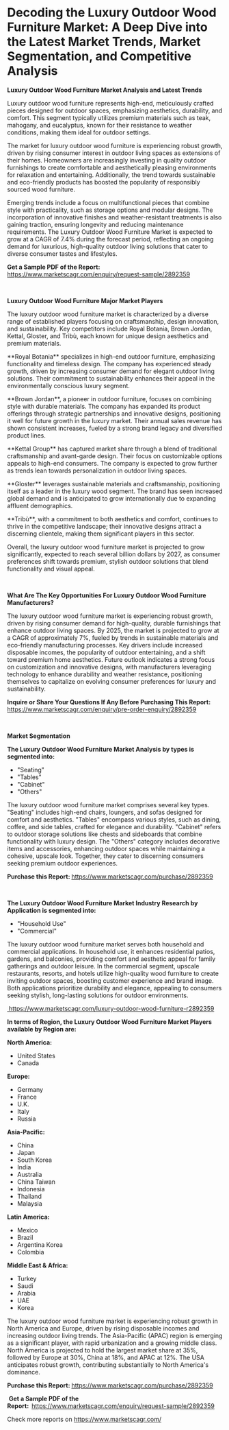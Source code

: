 <p><h1>Decoding the Luxury Outdoor Wood Furniture Market: A Deep Dive into the Latest Market Trends, Market Segmentation, and Competitive Analysis</h1></p><p><strong>Luxury Outdoor Wood Furniture Market Analysis and Latest Trends</strong></p>
<p><p>Luxury outdoor wood furniture represents high-end, meticulously crafted pieces designed for outdoor spaces, emphasizing aesthetics, durability, and comfort. This segment typically utilizes premium materials such as teak, mahogany, and eucalyptus, known for their resistance to weather conditions, making them ideal for outdoor settings.</p><p>The market for luxury outdoor wood furniture is experiencing robust growth, driven by rising consumer interest in outdoor living spaces as extensions of their homes. Homeowners are increasingly investing in quality outdoor furnishings to create comfortable and aesthetically pleasing environments for relaxation and entertaining. Additionally, the trend towards sustainable and eco-friendly products has boosted the popularity of responsibly sourced wood furniture.</p><p>Emerging trends include a focus on multifunctional pieces that combine style with practicality, such as storage options and modular designs. The incorporation of innovative finishes and weather-resistant treatments is also gaining traction, ensuring longevity and reducing maintenance requirements. The Luxury Outdoor Wood Furniture Market is expected to grow at a CAGR of 7.4% during the forecast period, reflecting an ongoing demand for luxurious, high-quality outdoor living solutions that cater to diverse consumer tastes and lifestyles.</p></p>
<p><strong>Get a Sample PDF of the Report:&nbsp;</strong> <a href="https://www.marketscagr.com/enquiry/request-sample/2892359?utm_campaign=3177&utm_medium=2&utm_source=Github&utm_content=ia&utm_term=15032025&utm_id=luxury-outdoor-wood-furniture">https://www.marketscagr.com/enquiry/request-sample/2892359</a></p>
<p>&nbsp;</p>
<p><strong>Luxury Outdoor Wood Furniture Major Market Players</strong></p>
<p><p>The luxury outdoor wood furniture market is characterized by a diverse range of established players focusing on craftsmanship, design innovation, and sustainability. Key competitors include Royal Botania, Brown Jordan, Kettal, Gloster, and Tribù, each known for unique design aesthetics and premium materials.</p><p>**Royal Botania** specializes in high-end outdoor furniture, emphasizing functionality and timeless design. The company has experienced steady growth, driven by increasing consumer demand for elegant outdoor living solutions. Their commitment to sustainability enhances their appeal in the environmentally conscious luxury segment.</p><p>**Brown Jordan**, a pioneer in outdoor furniture, focuses on combining style with durable materials. The company has expanded its product offerings through strategic partnerships and innovative designs, positioning it well for future growth in the luxury market. Their annual sales revenue has shown consistent increases, fueled by a strong brand legacy and diversified product lines.</p><p>**Kettal Group** has captured market share through a blend of traditional craftsmanship and avant-garde design. Their focus on customizable options appeals to high-end consumers. The company is expected to grow further as trends lean towards personalization in outdoor living spaces.</p><p>**Gloster** leverages sustainable materials and craftsmanship, positioning itself as a leader in the luxury wood segment. The brand has seen increased global demand and is anticipated to grow internationally due to expanding affluent demographics.</p><p>**Tribù**, with a commitment to both aesthetics and comfort, continues to thrive in the competitive landscape; their innovative designs attract a discerning clientele, making them significant players in this sector.</p><p>Overall, the luxury outdoor wood furniture market is projected to grow significantly, expected to reach several billion dollars by 2027, as consumer preferences shift towards premium, stylish outdoor solutions that blend functionality and visual appeal.</p></p>
<p>&nbsp;</p>
<p><strong>What Are The Key Opportunities For Luxury Outdoor Wood Furniture Manufacturers?</strong></p>
<p><p>The luxury outdoor wood furniture market is experiencing robust growth, driven by rising consumer demand for high-quality, durable furnishings that enhance outdoor living spaces. By 2025, the market is projected to grow at a CAGR of approximately 7%, fueled by trends in sustainable materials and eco-friendly manufacturing processes. Key drivers include increased disposable incomes, the popularity of outdoor entertaining, and a shift toward premium home aesthetics. Future outlook indicates a strong focus on customization and innovative designs, with manufacturers leveraging technology to enhance durability and weather resistance, positioning themselves to capitalize on evolving consumer preferences for luxury and sustainability.</p></p>
<p><strong>Inquire or Share Your Questions If Any Before Purchasing This Report:</strong> <a href="https://www.marketscagr.com/enquiry/pre-order-enquiry/2892359?utm_campaign=3177&utm_medium=2&utm_source=Github&utm_content=ia&utm_term=15032025&utm_id=luxury-outdoor-wood-furniture">https://www.marketscagr.com/enquiry/pre-order-enquiry/2892359</a></p>
<p>&nbsp;</p>
<p><strong>Market Segmentation</strong></p>
<p><strong>The Luxury Outdoor Wood Furniture Market Analysis by types is segmented into:</strong></p>
<p><ul><li>"Seating"</li><li>"Tables"</li><li>"Cabinet"</li><li>"Others"</li></ul></p>
<p><p>The luxury outdoor wood furniture market comprises several key types. "Seating" includes high-end chairs, loungers, and sofas designed for comfort and aesthetics. "Tables" encompass various styles, such as dining, coffee, and side tables, crafted for elegance and durability. "Cabinet" refers to outdoor storage solutions like chests and sideboards that combine functionality with luxury design. The "Others" category includes decorative items and accessories, enhancing outdoor spaces while maintaining a cohesive, upscale look. Together, they cater to discerning consumers seeking premium outdoor experiences.</p></p>
<p><strong>Purchase this Report:&nbsp;</strong><a href="https://www.marketscagr.com/purchase/2892359?utm_campaign=3177&utm_medium=2&utm_source=Github&utm_content=ia&utm_term=15032025&utm_id=luxury-outdoor-wood-furniture">https://www.marketscagr.com/purchase/2892359</a></p>
<p>&nbsp;</p>
<p><strong>The Luxury Outdoor Wood Furniture Market Industry Research by Application is segmented into:</strong></p>
<p><ul><li>"Household Use"</li><li>"Commercial"</li></ul></p>
<p><p>The luxury outdoor wood furniture market serves both household and commercial applications. In household use, it enhances residential patios, gardens, and balconies, providing comfort and aesthetic appeal for family gatherings and outdoor leisure. In the commercial segment, upscale restaurants, resorts, and hotels utilize high-quality wood furniture to create inviting outdoor spaces, boosting customer experience and brand image. Both applications prioritize durability and elegance, appealing to consumers seeking stylish, long-lasting solutions for outdoor environments.</p></p>
<p><a href="https://www.marketscagr.com/luxury-outdoor-wood-furniture-r2892359?utm_campaign=3177&utm_medium=2&utm_source=Github&utm_content=ia&utm_term=15032025&utm_id=luxury-outdoor-wood-furniture">&nbsp;https://www.marketscagr.com/luxury-outdoor-wood-furniture-r2892359</a></p>
<p><strong>In terms of Region, the Luxury Outdoor Wood Furniture Market Players available by Region are:</strong></p>
<p>
    <p> <strong> North America: </strong>
        <ul>
            <li>United States</li>
            <li>Canada</li>
        </ul>
        </p> 
    <p> <strong> Europe: </strong>
        <ul>
            <li>Germany</li>
            <li>France</li>
            <li>U.K.</li>
            <li>Italy</li>
            <li>Russia</li>
        </ul>
        </p> 
    <p> <strong> Asia-Pacific: </strong>
        <ul>
            <li>China</li>
            <li>Japan</li>
            <li>South Korea</li>
            <li>India</li>
            <li>Australia</li>
            <li>China Taiwan</li>
            <li>Indonesia</li>
            <li>Thailand</li>
            <li>Malaysia</li>
        </ul>
        </p> 
    <p> <strong> Latin America: </strong>
        <ul>
            <li>Mexico</li>
            <li>Brazil</li>
            <li>Argentina Korea</li>
            <li>Colombia</li>
        </ul>
        </p> 
    <p> <strong> Middle East & Africa: </strong>
        <ul>
            <li>Turkey</li>
            <li>Saudi</li>
            <li>Arabia</li>
            <li>UAE</li>
            <li>Korea</li>
        </ul>
    </p>
    </p>
<p><p>The luxury outdoor wood furniture market is experiencing robust growth in North America and Europe, driven by rising disposable incomes and increasing outdoor living trends. The Asia-Pacific (APAC) region is emerging as a significant player, with rapid urbanization and a growing middle class. North America is projected to hold the largest market share at 35%, followed by Europe at 30%, China at 18%, and APAC at 12%. The USA anticipates robust growth, contributing substantially to North America's dominance.</p></p>
<p><strong>Purchase this Report: </strong><a href="https://www.marketscagr.com/purchase/2892359?utm_campaign=3177&utm_medium=2&utm_source=Github&utm_content=ia&utm_term=15032025&utm_id=luxury-outdoor-wood-furniture">https://www.marketscagr.com/purchase/2892359</a></p>
<p>&nbsp;<strong>Get a Sample PDF of the Report:&nbsp;&nbsp;</strong><a href="https://www.marketscagr.com/enquiry/request-sample/2892359?utm_campaign=3177&utm_medium=2&utm_source=Github&utm_content=ia&utm_term=15032025&utm_id=luxury-outdoor-wood-furniture">https://www.marketscagr.com/enquiry/request-sample/2892359</a></p>
<p><strong></strong></p>
<p>Check more reports on <a href="https://www.marketscagr.com/?utm_campaign=3177&utm_medium=2&utm_source=Github&utm_content=ia&utm_term=15032025&utm_id=luxury-outdoor-wood-furniture">https://www.marketscagr.com/</a></p>